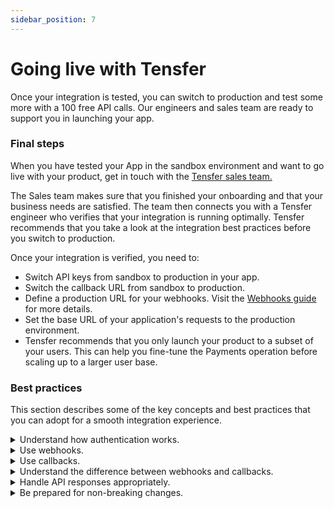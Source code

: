 ```yaml
---
sidebar_position: 7
---
```


# Going live with Tensfer

Once your integration is tested, you can switch to production and test some more with a 100 free API calls. Our engineers and sales team are ready to support you in launching your app.

### Final steps
When you have tested your App in the sandbox environment and want to go live with your product, get in touch with the <a href='/' className='link'>Tensfer sales team.</a>

The Sales team makes sure that you finished your onboarding and that your business needs are satisfied. The team then connects you with a Tensfer engineer who verifies that your integration is running optimally. Tensfer recommends that you take a look at the integration best practices before you switch to production.

Once your integration is verified, you need to:

- Switch API keys from sandbox to production in your app.
- Switch the callback URL from sandbox to production.
- Define a production URL for your webhooks. Visit the <a href='/' className='link'>Webhooks guide</a> for more details.
- Set the base URL of your application's requests to the production environment.
- Tensfer recommends that you only launch your product to a subset of your users. This can help you fine-tune the Payments operation before scaling up to a larger user base.


### Best practices

This section describes some of the key concepts and best practices that you can adopt for a smooth integration experience.

<details className='details'>
  <summary className='bold'>Understand how authentication works.</summary>
  <div>
    <div>Tensfer's API uses bearer authentication. There are 3 kinds of keys you must use in your implementation: the client token, the public API key, and the secret API key.</div>

    ___

   <div>Visit the <a href='' className='link'>API overview</a> understand more about your different API keys, and how you can retrieve them from the dashboard.</div>
  </div>
</details>

<details className='details'>
  <summary className='bold'>Use webhooks.</summary>
  <div>
    <div>Webhooks provide real-time notifications when important events take place in your Tensfer integration. You can subscribe to these notifications by setting up a webhook URL in your Tensfer app. You will receive notifications to your system via simple HTTP requests from Tensfer, using `JSON` payloads..</div>

    ___

   <div>Make sure that you understand these key points about using webhooks:</div>
   <div>
        - <a href='/' className='link'>How to subscribe to webhooks</a>
        - <a href='/' className='link'>The different webhook notification levels that you can utilize</a>
        - <a href='/' className='link'>How to respond to webhooks</a>
        - <a href='/' className='link'>How to verify that a webhook was sent by Tensfer</a>
   </div>
  </div>
</details>

<details className='details'>
  <summary className='bold'>Use callbacks.</summary>
  <div>
    <div>Callbacks provide actionable information when specific events take place in your Tensfer app. Improve your application's usability and enhance user experience by building workflows, front-end responses, and automation around the callbacks that Tensfer offers.</div>

    ___

   <div>Make sure that you understand the <a href='/' className='link'>different types of callbacks</a>, and the recommended actions you can take when a callback event occurrs.</div>
  </div>
</details>

<details className='details'>
  <summary className='bold'>Understand the difference between webhooks and callbacks.</summary>
  <div>
    <div>**Webhooks** notify you about updates in the Tensfer products that you enable in your app. Some examples when Tensfer sends webhook notifications:</div>

    ___

   <div>
        - a user needs reauthentication
        - an identity profile is ready
        - a user cancels a payment
   </div>

    ___
    
<div>Use these notifications for tasks that require a response via the API, such as asynchronous requests, retries, or any other operation that needs processing on the backend of your application.</div>

___

<div>**Callback events** give you detailed information about what the user does in your Tensfer integration. For example, you can get callbacks when:</div>

___

   <div>
        - specific screens load in the Tensfer app
        - a user has successfully connected their accounts
        - an error occurred during app initialization
   </div>

   ___

   <div>Use these callbacks to build front-end logic in your app, like displaying success or error messages or advancing your users in the app workflow.</div>
  </div>
</details>

<details className='details'>
  <summary className='bold'>Handle API responses appropriately.</summary>
  <div>
    <div>Make sure that your integration handles:</div>

    ___

   <div>
        - Paginated responses.
        - `null` values
        - `204 - No content` responses. Some API endpoints return this status code, with no content in the body of the response.
        - `400`, `401`, `500`, and timeout errors. Tensfer recommends that you log the `request_id` of error responses in case you need to reach out to the Support team. This ID can help speed up the troubleshooting process.
   </div>

   ___

   <div>Read more about how the handle responses from the Tensfer API in the <a href='/' className='link'>API reference.</a></div>
  </div>
</details>

<details className='details'>
  <summary className='bold'>Be prepared for non-breaking changes.</summary>
  <div>
    <div>The Tensfer team is continuously working to improve the API. This means that changes in the API may happen. Make sure that any potential non-breaking changes in Tensfer's API will not affect your integration. Some examples:</div>

    ___

   <div>
        - New fields or a different field order in the response body
        - Change in the number of characters in a string
        - Adding new endpoints
   </div>
  </div>
</details>
